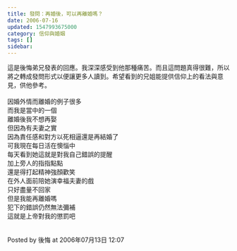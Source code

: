 ```yaml
---
title: 發問：再婚後，可以再離婚嗎？
date: 2006-07-16
updated: 1547993675000
category: 信仰與婚姻
tags: []
sidebar: 
---
```


<p>這是後悔弟兄發表的回應。我深深感受到他那種痛苦。而且這問題真得很難，所以將之轉成發問形式以便讓更多人讀到。希望看到的兄姐能提供信仰上的看法與意見，供他參考。<br/><br/><!--more-->因婚外情而離婚的例子很多<br/>而我是當中的一個<br/>離婚後我不想再娶<br/>但因為有夫妻之實<br/>因為責任感和對方以死相逼還是再結婚了<br/>可我現在每日活在懊惱中<br/>每天看到她這就是對我自己錯誤的提醒<br/>加上旁人的指指點點<br/>還是得打起精神強顏歡笑<br/>在外人面前陪她演幸福夫妻的戲<br/>只好盡量不回家<br/>但是我能再離婚嗎<br/>犯下的錯誤仍然無法彌補<br/>這就是上帝對我的懲罰吧<br/><br/><br/>Posted by 後悔 at 2006年07月13日 12:07 <br/>
</p>